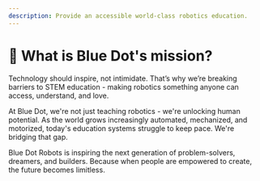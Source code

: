 ```yaml
---
description: Provide an accessible world-class robotics education.
---
```


# 🧭 What is Blue Dot's mission?

Technology should inspire, not intimidate. That’s why we’re breaking barriers to STEM education - making robotics something anyone can access, understand, and love.

At Blue Dot, we're not just teaching robotics - we're unlocking human potential. As the world grows increasingly  automated, mechanized, and motorized, today's education systems struggle to keep pace. We're bridging that gap.&#x20;

Blue Dot Robots is inspiring the next generation of problem-solvers, dreamers, and builders. Because when people are empowered to create, the future becomes limitless.
